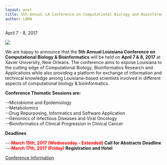 ```yaml
---
layout: post
title: 5th Annual LA Conference on Computational Biology and Bioinformatics
author: LBRN
---
```


<p class="text-error">April 7 - 8, 2017</p>

<a href="{{ site.baseurl }}events/bioinformatics-conference"><img src="{{ site.baseurl }}files/images/bio-conf/5th_Bio_Conference_Flyer_2017_02_15.png"></a>

We are happy to announce that the **5th Annual Louisiana Conference on Computational Biology & Bioinformatics** will be held on **April 7 & 8, 2017** at Xavier University, New Orleans. The conference aims to expose Louisiana to the cutting edge of Computational Biology, Bioinformatics Research and Applications while also providing a platform for exchange of information and technical knowledge among Louisiana-based scientists involved in different aspects of computational biology & bioinformatics.
 
**Conference Thematic Sessions are:**

   --Microbiome and Epidemiology  
   --Metabolomics  
   --Drug Repurposing, Informatics and Software Application  
   --Genomics of Infectious Diseases and Viral Oncology  
   --Bioinformatics of Clinical Progression in Clinical Cancer  

**Deadlines**

  ---**<font color="red"><b>March 15th, 2017 (Wednessday - Extended)</b></font> Call for Abstracts Deadline**  
  ---**<font color="red"><b>March 17th, 2017 (Friday)</b></font> Registration and Hotel**

  
  
<p><a href="{{ site.baseurl }}events/bioinformatics-conference" class="btn btn-info" style="margin-bottom: 30px">Conference Information</a></p>